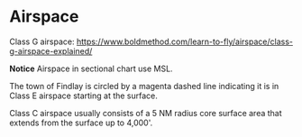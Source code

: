 
# Airspace

Class G airspace: https://www.boldmethod.com/learn-to-fly/airspace/class-g-airspace-explained/

__Notice__
Airspace in sectional chart use MSL.

The town of Findlay is circled by a magenta dashed line indicating it is in Class E airspace starting at the surface.

Class C airspace usually consists of a 5 NM radius core surface area that extends from the surface up to 4,000'.

